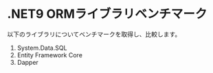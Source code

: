 # .NET9 ORMライブラリベンチマーク

以下のライブラリについてベンチマークを取得し、比較します。

1. System.Data.SQL
1. Entity Framework Core
1. Dapper

